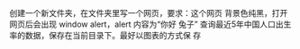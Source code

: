 创建一个新文件夹，在文件夹里写一个网页，要求：这个网页 背景色纯黑，打开网页后会出现 window alert，alert 内容为“你好 兔子”
查询最近5年中国人口出生率的数据，保存在当前目录下。最好以图表的方式保 存